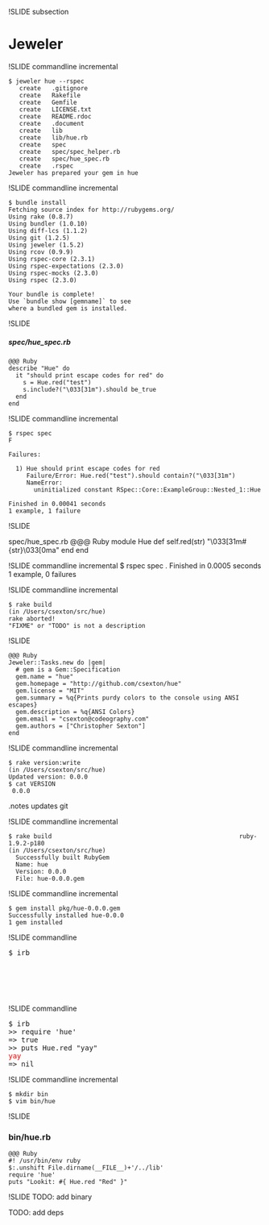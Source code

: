 !SLIDE subsection
# Jeweler


!SLIDE commandline incremental

    $ jeweler hue --rspec
       create	.gitignore
       create	Rakefile
       create	Gemfile
       create	LICENSE.txt
       create	README.rdoc
       create	.document
       create	lib
       create	lib/hue.rb
       create	spec
       create	spec/spec_helper.rb
       create	spec/hue_spec.rb
       create	.rspec
    Jeweler has prepared your gem in hue


!SLIDE commandline incremental

    $ bundle install
    Fetching source index for http://rubygems.org/
    Using rake (0.8.7)
    Using bundler (1.0.10)
    Using diff-lcs (1.1.2)
    Using git (1.2.5)
    Using jeweler (1.5.2)
    Using rcov (0.9.9)
    Using rspec-core (2.3.1)
    Using rspec-expectations (2.3.0)
    Using rspec-mocks (2.3.0)
    Using rspec (2.3.0)

    Your bundle is complete!
    Use `bundle show [gemname]` to see
    where a bundled gem is installed.

!SLIDE

##### spec/hue\_spec.rb

    @@@ Ruby
    describe "Hue" do
      it "should print escape codes for red" do
        s = Hue.red("test")
        s.include?("\033[31m").should be_true
      end
    end

!SLIDE commandline incremental

    $ rspec spec
    F

    Failures:

      1) Hue should print escape codes for red
         Failure/Error: Hue.red("test").should contain?("\033[31m")
         NameError:
           uninitialized constant RSpec::Core::ExampleGroup::Nested_1::Hue

    Finished in 0.00041 seconds
    1 example, 1 failure

!SLIDE

spec/hue\_spec.rb
    @@@ Ruby
    module Hue
      def self.red(str)
        "\033[31m#{str}\033[0ma"
      end
    end

!SLIDE commandline incremental
    $ rspec spec
    .
    Finished in 0.0005 seconds
    1 example, 0 failures

!SLIDE commandline incremental

    $ rake build
    (in /Users/csexton/src/hue)
    rake aborted!
    "FIXME" or "TODO" is not a description

!SLIDE

    @@@ Ruby
    Jeweler::Tasks.new do |gem|
      # gem is a Gem::Specification
      gem.name = "hue"
      gem.homepage = "http://github.com/csexton/hue"
      gem.license = "MIT"
      gem.summary = %q{Prints purdy colors to the console using ANSI escapes}
      gem.description = %q{ANSI Colors}
      gem.email = "csexton@codeography.com"
      gem.authors = ["Christopher Sexton"]
    end

!SLIDE commandline incremental

    $ rake version:write
    (in /Users/csexton/src/hue)
    Updated version: 0.0.0
    $ cat VERSION
     0.0.0
.notes updates git

!SLIDE commandline incremental

    $ rake build                                                    ruby-1.9.2-p180
    (in /Users/csexton/src/hue)
      Successfully built RubyGem
      Name: hue
      Version: 0.0.0
      File: hue-0.0.0.gem

!SLIDE commandline incremental

    $ gem install pkg/hue-0.0.0.gem
    Successfully installed hue-0.0.0
    1 gem installed

!SLIDE commandline

<pre>
$ irb
&nbsp;
&nbsp;
&nbsp;
&nbsp;
&nbsp;
</pre>

!SLIDE commandline

<pre>
$ irb
>> require 'hue'
=> true
>> puts Hue.red "yay"
<span style="color:red">yay</span>
=> nil
</pre>

!SLIDE commandline incremental

    $ mkdir bin
    $ vim bin/hue

!SLIDE


### bin/hue.rb
    @@@ Ruby
    #! /usr/bin/env ruby
    $:.unshift File.dirname(__FILE__)+'/../lib'
    require 'hue'
    puts "Lookit: #{ Hue.red "Red" }"

!SLIDE
TODO: add binary

TODO: add deps
